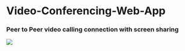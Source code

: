 # Video-Conferencing-Web-App

### Peer to Peer video calling connection with screen sharing 

![](/videoconferencing/static/videoconferencing/project%20demo%20video/p2p_webrtc.gif)
